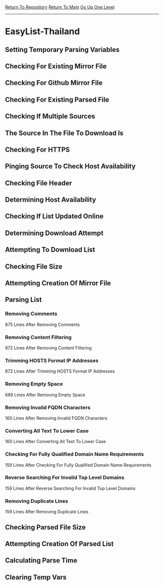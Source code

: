 [Return To Repository](https://github.com/deathbybandaid/piholeparser/)
[Return To Main](https://github.com/deathbybandaid/piholeparser/blob/master/RecentRunLogs/Mainlog.md)
[Go Up One Level](https://github.com/deathbybandaid/piholeparser/blob/master/RecentRunLogs/TopLevelScripts/30-Processing-External-Blacklists.md)
____________________________________
# EasyList-Thailand
## Setting Temporary Parsing Variables
## Checking For Existing Mirror File
## Checking For Github Mirror File
## Checking For Existing Parsed File
## Checking If Multiple Sources
## The Source In The File To Download Is
## Checking For HTTPS
## Pinging Source To Check Host Availability
## Checking File Header
## Determining Host Availability
## Checking If List Updated Online
## Determining Download Attempt
## Attempting To Download List
## Checking File Size
## Attempting Creation Of Mirror File
## Parsing List
### Removing Comments
875 Lines After Removing Comments
### Removing Content Filtering
872 Lines After Removing Content Filtering
### Trimming HOSTS Format IP Addresses
872 Lines After Trimming HOSTS Format IP Addresses
### Removing Empty Space
689 Lines After Removing Empty Space
### Removing Invalid FQDN Characters
160 Lines After Removing Invalid FQDN Characters
### Converting All Text To Lower Case
160 Lines After Converting All Text To Lower Case
### Checking For Fully Qualified Domain Name Requirements
159 Lines After Checking For Fully Qualified Domain Name Requirements
### Reverse Searching For Invalid Top Level Domains
159 Lines After Reverse Searching For Invalid Top Level Domains
### Removing Duplicate Lines
159 Lines After Removing Duplicate Lines
## Checking Parsed File Size
## Attempting Creation Of Parsed List
## Calculating Parse Time
## Clearing Temp Vars
